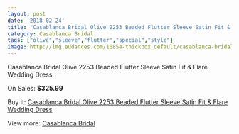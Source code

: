```yaml
---
layout: post
date: '2018-02-24'
title: "Casablanca Bridal Olive 2253 Beaded Flutter Sleeve Satin Fit & Flare Wedding Dress"
category: Casablanca Bridal
tags: ["olive","sleeve","flutter","special","style"]
image: http://img.eudances.com/16854-thickbox_default/casablanca-bridal-olive-2253-beaded-flutter-sleeve-satin-fit-flare-wedding-dress.jpg
---
```

Casablanca Bridal Olive 2253 Beaded Flutter Sleeve Satin Fit & Flare Wedding Dress

On Sales: **$325.99**
<a href="https://www.eudances.com/en/casablanca-bridal/4944-casablanca-bridal-olive-2253-beaded-flutter-sleeve-satin-fit-flare-wedding-dress.html"><amp-img layout="responsive" width="600" height="600" src="//img.eudances.com/16854-thickbox_default/casablanca-bridal-olive-2253-beaded-flutter-sleeve-satin-fit-flare-wedding-dress.jpg" alt="Casablanca Bridal Olive 2253 Beaded Flutter Sleeve Satin Fit & Flare Wedding Dress 0" /></a>
<a href="https://www.eudances.com/en/casablanca-bridal/4944-casablanca-bridal-olive-2253-beaded-flutter-sleeve-satin-fit-flare-wedding-dress.html"><amp-img layout="responsive" width="600" height="600" src="//img.eudances.com/16856-thickbox_default/casablanca-bridal-olive-2253-beaded-flutter-sleeve-satin-fit-flare-wedding-dress.jpg" alt="Casablanca Bridal Olive 2253 Beaded Flutter Sleeve Satin Fit & Flare Wedding Dress 1" /></a>
<a href="https://www.eudances.com/en/casablanca-bridal/4944-casablanca-bridal-olive-2253-beaded-flutter-sleeve-satin-fit-flare-wedding-dress.html"><amp-img layout="responsive" width="600" height="600" src="//img.eudances.com/16855-thickbox_default/casablanca-bridal-olive-2253-beaded-flutter-sleeve-satin-fit-flare-wedding-dress.jpg" alt="Casablanca Bridal Olive 2253 Beaded Flutter Sleeve Satin Fit & Flare Wedding Dress 2" /></a>

Buy it: [Casablanca Bridal Olive 2253 Beaded Flutter Sleeve Satin Fit & Flare Wedding Dress](https://www.eudances.com/en/casablanca-bridal/4944-casablanca-bridal-olive-2253-beaded-flutter-sleeve-satin-fit-flare-wedding-dress.html "Casablanca Bridal Olive 2253 Beaded Flutter Sleeve Satin Fit & Flare Wedding Dress")

View more: [Casablanca Bridal](https://www.eudances.com/en/4-casablanca-bridal "Casablanca Bridal")